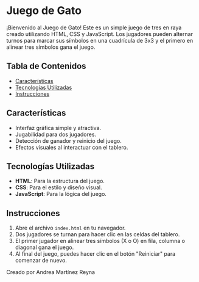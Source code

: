 # Juego de Gato

¡Bienvenido al Juego de Gato! Este es un simple juego de tres en raya creado utilizando HTML, CSS y JavaScript. Los jugadores pueden alternar turnos para marcar sus símbolos en una cuadrícula de 3x3 y el primero en alinear tres símbolos gana el juego.

## Tabla de Contenidos

- [Características](#características)
- [Tecnologías Utilizadas](#tecnologías-utilizadas)
- [Instrucciones](#instrucciones)

## Características

- Interfaz gráfica simple y atractiva.
- Jugabilidad para dos jugadores.
- Detección de ganador y reinicio del juego.
- Efectos visuales al interactuar con el tablero.

## Tecnologías Utilizadas

- **HTML**: Para la estructura del juego.
- **CSS**: Para el estilo y diseño visual.
- **JavaScript**: Para la lógica del juego.

## Instrucciones

1. Abre el archivo `index.html` en tu navegador.
2. Dos jugadores se turnan para hacer clic en las celdas del tablero.
3. El primer jugador en alinear tres símbolos (X o O) en fila, columna o diagonal gana el juego.
4. Al final del juego, puedes hacer clic en el botón "Reiniciar" para comenzar de nuevo.

Creado por Andrea Martínez Reyna